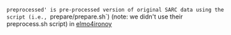 `preprocessed' is pre-processed version of original SARC data using the script (i.e., `prepare/prepare.sh`) (note: we didn't use their preprocess.sh script) in [elmo4ironoy](https://github.com/epochx/elmo4irony-dev)
